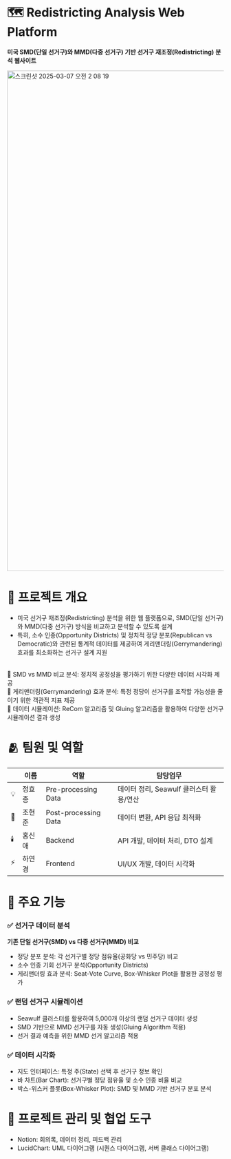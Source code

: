 # 🗺️ Redistricting Analysis Web Platform
**미국 SMD(단일 선거구)와 MMD(다중 선거구) 기반 선거구 재조정(Redistricting) 분석 웹사이트**

<img width="1162" alt="스크린샷 2025-03-07 오전 2 08 19" src="https://github.com/user-attachments/assets/facac015-1dfc-4f4c-a7d5-e2dd97951a08" />

# 📌 프로젝트 개요
- 미국 선거구 재조정(Redistricting) 분석을 위한 웹 플랫폼으로, SMD(단일 선거구)와 MMD(다중 선거구) 방식을 비교하고 분석할 수 있도록 설계
- 특히, 소수 인종(Opportunity Districts) 및 정치적 정당 분포(Republican vs Democratic)와 관련된 통계적 데이터를 제공하여 게리맨더링(Gerrymandering) 효과를 최소화하는 선거구 설계 지원

<br>🔹 SMD vs MMD 비교 분석: 정치적 공정성을 평가하기 위한 다양한 데이터 시각화 제공
<br>🔹 게리맨더링(Gerrymandering) 효과 분석: 특정 정당이 선거구를 조작할 가능성을 줄이기 위한 객관적 지표 제공
<br>🔹 데이터 시뮬레이션: ReCom 알고리즘 및 Gluing 알고리즘을 활용하여 다양한 선거구 시뮬레이션 결과 생성

# 🫂 팀원 및 역할
||이름|역할|담당업무|
|--|------|---|-----|
|💡|정효종|Pre-processing Data| 데이터 정리, Seawulf 클러스터 활용/연산|
|💎|조현준|Post-processing Data| 데이터 변환, API 응답 최적화|
|🕯️|홍신애|Backend| API 개발, 데이터 처리, DTO 설계|
|⚡️|하연경|Frontend| UI/UX 개발, 데이터 시각화|

# 🚀 주요 기능
### ✅ 선거구 데이터 분석
**기존 단일 선거구(SMD) vs 다중 선거구(MMD) 비교**
- 정당 분포 분석: 각 선거구별 정당 점유율(공화당 vs 민주당) 비교
- 소수 인종 기회 선거구 분석(Opportunity Districts)
- 게리맨더링 효과 분석: Seat-Vote Curve, Box-Whisker Plot을 활용한 공정성 평가

### ✅ 랜덤 선거구 시뮬레이션
- Seawulf 클러스터를 활용하여 5,000개 이상의 랜덤 선거구 데이터 생성
- SMD 기반으로 MMD 선거구를 자동 생성(Gluing Algorithm 적용)
- 선거 결과 예측을 위한 MMD 선거 알고리즘 적용

### ✅ 데이터 시각화
- 지도 인터페이스: 특정 주(State) 선택 후 선거구 정보 확인
- 바 차트(Bar Chart): 선거구별 정당 점유율 및 소수 인종 비율 비교
- 박스-위스커 플롯(Box-Whisker Plot): SMD 및 MMD 기반 선거구 분포 분석

# 📆 프로젝트 관리 및 협업 도구
- Notion: 회의록, 데이터 정리, 피드백 관리
- LucidChart: UML 다이어그램 (시퀀스 다이어그램, 서버 클래스 다이어그램)
